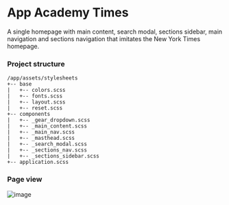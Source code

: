 # App Academy Times
A single homepage with main content, search modal, sections sidebar, main navigation and sections navigation that imitates the New York Times homepage.

### Project structure
```
/app/assets/stylesheets
+-- base
|   +-- colors.scss
|   +-- fonts.scss
|   +-- layout.scss
|   +-- reset.scss
+-- components
|   +-- _gear_dropdown.scss
|   +-- _main_content.scss
|   +-- _main_nav.scss
|   +-- _masthead.scss
|   +-- _search_modal.scss
|   +-- _sections_nav.scss
|   +-- _sections_sidebar.scss
+-- application.scss
```
### Page view
![image](https://user-images.githubusercontent.com/89776991/138362864-89d78f1d-c9d4-47ee-bbb0-1a974935dea7.png)
